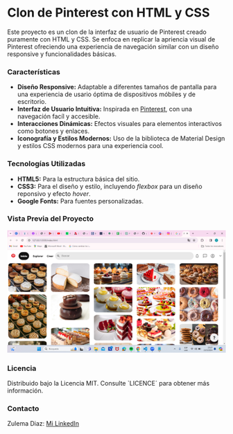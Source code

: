 # Clon de Pinterest con HTML y CSS

Este proyecto es un clon de la interfaz de usuario de Pinterest creado puramente con HTML y CSS. Se enfoca en replicar la apriencia visual de Pinterest ofreciendo una experiencia de navegación similar con un diseño responsive y funcionalidades básicas.

### Características
+ **Diseño Responsive:** Adaptable a diferentes tamaños de pantalla para una experiencia de usario óptima de dispositivos móbiles y de escritorio.
+ **Interfaz de Usuario Intuitiva:** Inspirada en [Pinterest](https://ar.pinterest.com/), con una navegación facíl y accesible.
+ **Interacciones Dinámicas:** Efectos visuales para elementos interactivos como botones y enlaces.
+ **Iconografía y Estilos Modernos:** Uso de la biblioteca de Material Design y estilos CSS modernos para una experiencia cool.

### Tecnologías Utilizadas
+ **HTML5:** Para la estructura básica del sitio.
+ **CSS3:** Para el diseño y estilo, incluyendo _flexbox_ para un diseño reponsivo y efecto _hover_.
+ **Google Fonts:** Para fuentes personalizadas.


### Vista Previa del Proyecto
![Demo](/imagenes/pinterest_screen.png)

### Licencia 
Distribuido bajo la Licencia MIT. Consulte `LICENCE´ para obtener más información.

### Contacto
Zulema Diaz: [Mi LinkedIn](https://www.linkedin.com/feed/)

